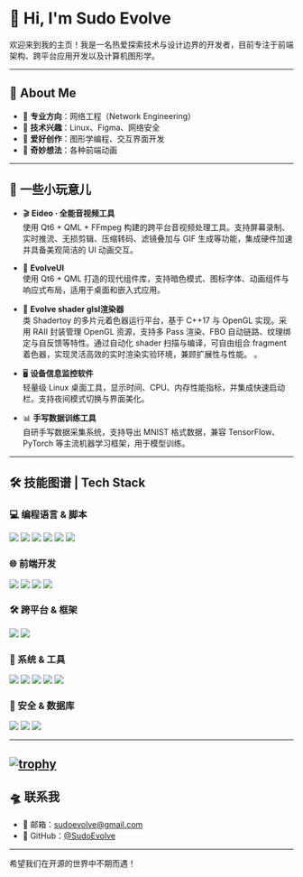 # 👋 Hi, I'm Sudo Evolve

欢迎来到我的主页！我是一名热爱探索技术与设计边界的开发者，目前专注于前端架构、跨平台应用开发以及计算机图形学。

---

## 🧠 About Me

- 💼 **专业方向**：网络工程（Network Engineering）  
- 🔐 **技术兴趣**：Linux、Figma、网络安全  
- 🎨 **爱好创作**：图形学编程、交互界面开发  
- 🤯 **奇妙想法**：各种前端动画  

---

## 🧩 一些小玩意儿

- 🎬 **Eideo · 全能音视频工具**  
  使用 Qt6 + QML + FFmpeg 构建的跨平台音视频处理工具。支持屏幕录制、实时推流、无损剪辑、压缩转码、滤镜叠加与 GIF 生成等功能，集成硬件加速并具备美观简洁的 UI 动画交互。

- 🌌 **EvolveUI**  
  使用 Qt6 + QML 打造的现代组件库，支持暗色模式、图标字体、动画组件与响应式布局，适用于桌面和嵌入式应用。

- 📝 **Evolve shader glsl渲染器**  
  类 Shadertoy 的多片元着色器运行平台，基于 C++17 与 OpenGL 实现。采用 RAII 封装管理 OpenGL 资源，支持多 Pass 渲染、FBO 自动链路、纹理绑定与自反馈等特性。通过自动化 shader 扫描与编译，可自由组合 fragment 着色器，实现灵活高效的实时渲染实验环境，兼顾扩展性与性能。
。

- 🖥 **设备信息监控软件**  
  轻量级 Linux 桌面工具，显示时间、CPU、内存性能指标，并集成快速启动栏。支持夜间模式切换与界面美化。

- 📊 **手写数据训练工具**  
  自研手写数据采集系统，支持导出 MNIST 格式数据，兼容 TensorFlow、PyTorch 等主流机器学习框架，用于模型训练。

---

## 🛠 技能图谱 | Tech Stack

### 💻 编程语言 & 脚本
<p align="left">
  <img src="https://img.shields.io/badge/Python-3776AB?style=flat&logo=python&logoColor=white"/>
  <img src="https://img.shields.io/badge/C++-00599C?style=flat&logo=c%2b%2b&logoColor=white"/>
  <img src="https://img.shields.io/badge/C-555555?style=flat&logo=c&logoColor=white"/>
  <img src="https://img.shields.io/badge/Shell-4EAA25?style=flat&logo=gnu-bash&logoColor=white"/>
  <img src="https://img.shields.io/badge/JavaScript-F7DF1E?style=flat&logo=javascript&logoColor=black"/>
  <img src="https://img.shields.io/badge/TypeScript-3178C6?style=flat&logo=typescript&logoColor=white"/>
</p>

### 🌐 前端开发
<p align="left">
  <img src="https://img.shields.io/badge/QML-41CD52?style=flat&logo=qt&logoColor=white"/>
  <img src="https://img.shields.io/badge/React-61DAFB?style=flat&logo=react&logoColor=black"/>
  <img src="https://img.shields.io/badge/TailwindCSS-06B6D4?style=flat&logo=tailwindcss&logoColor=white"/>
  <img src="https://img.shields.io/badge/Flutter-02569B?style=flat&logo=flutter&logoColor=white"/>
</p>

### 🛠️ 跨平台 & 框架
<p align="left">
  <img src="https://img.shields.io/badge/Qt-41CD52?style=flat&logo=qt&logoColor=white"/>
  <img src="https://img.shields.io/badge/Unity-000000?style=flat&logo=unity&logoColor=white"/>
</p>

### 🐧 系统 & 工具
<p align="left">
  <img src="https://img.shields.io/badge/Linux-FCC624?style=flat&logo=linux&logoColor=black"/>
  <img src="https://img.shields.io/badge/Git-F05032?style=flat&logo=git&logoColor=white"/>
  <img src="https://img.shields.io/badge/CMake-064F8C?style=flat&logo=cmake&logoColor=white"/>
  <img src="https://img.shields.io/badge/Visual%20Studio-5C2D91?style=flat&logo=visual-studio&logoColor=white"/>
  <img src="https://img.shields.io/badge/VSCODE-007ACC?style=flat&logo=visual-studio-code&logoColor=white"/>
</p>

### 🔐 安全 & 数据库
<p align="left">
  <img src="https://img.shields.io/badge/MySQL-4479A1?style=flat&logo=mysql&logoColor=white"/>
  <img src="https://img.shields.io/badge/SQLite-003B57?style=flat&logo=sqlite&logoColor=white"/>
  <img src="https://img.shields.io/badge/Network%20Security-000000?style=flat&logo=wipro&logoColor=white"/>
</p>

---
[![trophy](https://github-profile-trophy.vercel.app/?username=sudoevolve&theme=onedark)](https://github.com/ryo-ma/github-profile-trophy)
---
## 🛸 联系我

- 📮 邮箱：sudoevolve@gmail.com  
- 🧭 GitHub：[@SudoEvolve](https://github.com/sudoevolve)  

---

希望我们在开源的世界中不期而遇！  

